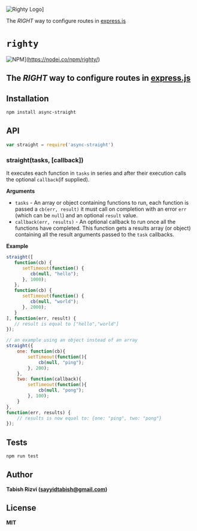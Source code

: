 ![Righty Logo](https://s11.postimg.org/z5q72649v/righty_logo.png)]

The *RIGHT* way to configure routes in [express.js](https://github.com/expressjs/express)

# **`righty`**

![NPM](https://nodei.co/npm/righty.png?downloadRank=true&stars=true)](https://nodei.co/npm/righty/)


## The *RIGHT* way to configure routes in [express.js](https://github.com/expressjs/express)


## Installation

```sh
npm install async-straight
```

## API


```js
var straight = require('async-straight')
```

### straight(tasks, [callback])

It executes each function in `tasks` in series and after their execution calls the optional `callback`(if supplied).

__Arguments__

* `tasks` - An array or object containing functions to run, each function is passed
  a `cb(err, result)` it must call on completion with an error `err` (which can
  be `null`) and an optional `result` value.
* `callback(err, results)` - An optional callback to run once all the functions
  have completed. This function gets a results array (or object) containing all
  the result arguments passed to the `task` callbacks.


__Example__

```js
straight([
   function(cb) {
      setTimeout(function() {
         cb(null, "hello");
      }, 1000);
   },
   function(cb) {
      setTimeout(function() {
         cb(null, "world");
      }, 2000);
   }
], function(err, result) {
   // result is equal to ["hello","world"]
});

// an example using an object instead of an array
straight({
    one: function(cb){
        setTimeout(function(){
            cb(null, "ping");
        }, 200);
    },
    two: function(callback){
        setTimeout(function(){
            cb(null, "pong");
        }, 100);
    }
},
function(err, results) {
    // results is now equal to: {one: "ping", two: "pong"}
});
```
## Tests

```js
npm run test
```

## Author

**Tabish Rizvi (<a href="mailto:sayyidtabish@gmail.com">sayyidtabish@gmail.com</a>)**

## License

**MIT**